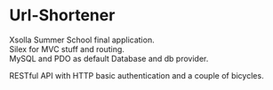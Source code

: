 # Url-Shortener
Xsolla Summer School final application.\
Silex for MVC stuff and routing.\
MySQL and PDO as default Database and db provider.

RESTful API with HTTP basic authentication and a couple of bicycles.

